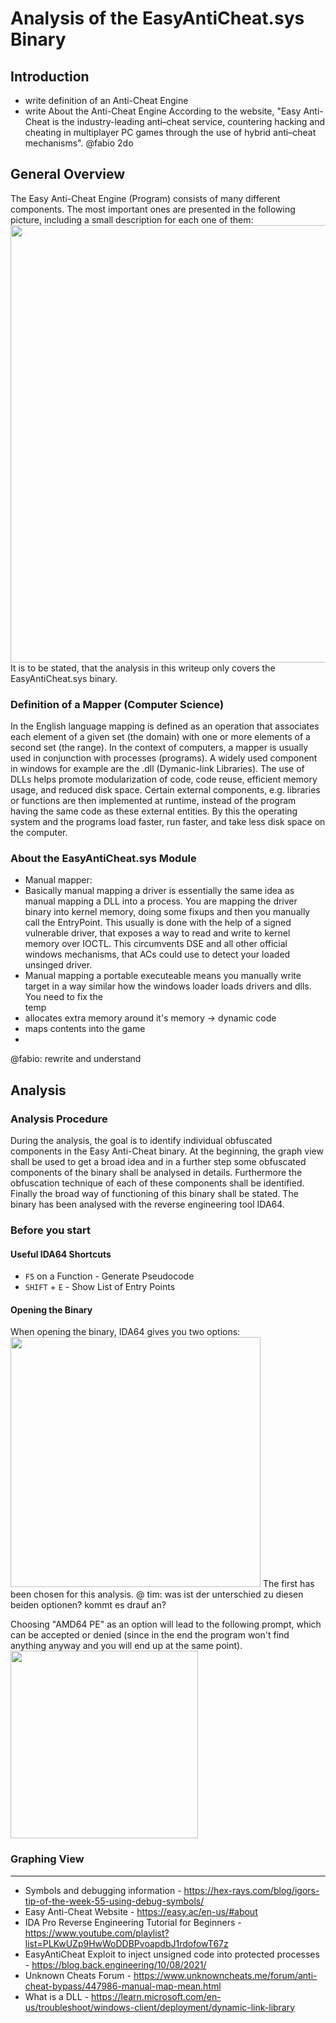 # Analysis of the EasyAntiCheat.sys Binary

## Introduction
- write definition of an Anti-Cheat Engine
- write About the Anti-Cheat Engine
According to the website, "Easy Anti-Cheat is the industry-leading anti–cheat service, countering hacking and cheating in multiplayer PC games through the use of hybrid anti–cheat mechanisms".
@fabio 2do

## General Overview
The Easy Anti-Cheat Engine (Program) consists of many different components. The most important ones are presented in the following picture, including a small description for each one of them:
<br>
<img src="https://github.com/OpaxIV/hslu_secproj/assets/93701325/07f3ae69-14df-46d2-a3d3-495034cc5f77" width="700">
<br/>
It is to be stated, that the analysis in this writeup only covers the EasyAntiCheat.sys binary.



### Definition of a Mapper (Computer Science)
In the English language mapping is defined as an operation that associates each element of a given set (the domain) with one or more elements of a second set (the range). In the context of computers, a mapper is usually used in conjunction with processes (programs). A widely used component in windows for example are the .dll (Dymanic-link Libraries). The use of DLLs helps promote modularization of code, code reuse, efficient memory usage, and reduced disk space. Certain external components, e.g. libraries or functions are then implemented at runtime, instead of the program having the same code as these external entities. By this the operating system and the programs load faster, run faster, and take less disk space on the computer.





### About the EasyAntiCheat.sys Module
- Manual mapper:
- Basically manual mapping a driver is essentially the same idea as manual mapping a DLL into a process. You are mapping the driver binary into kernel memory, doing some fixups and then you manually call the EntryPoint. This usually is done with the help of a signed vulnerable driver, that exposes a way to read and write to kernel memory over IOCTL. This circumvents DSE and all other official windows mechanisms, that ACs could use to detect your loaded unsinged driver.
- Manual mapping a portable executeable means you manually write target in a way similar how the windows loader loads drivers and dlls. You need to fix the
<br> temp
- allocates extra memory around it's memory -> dynamic code
- maps contents into the game
- 


@fabio: rewrite and understand


## Analysis
### Analysis Procedure
During the analysis, the goal is to identify individual obfuscated components in the Easy Anti-Cheat binary. At the beginning, the graph view shall be used to get a broad idea and in a further step some obfuscated components of the binary shall be analysed in details. Furthermore the obfuscation technique of each of these components shall be identified. Finally the broad way of functioning of this binary shall be stated.
The binary has been analysed with the reverse engineering tool IDA64.

### Before you start
#### Useful IDA64 Shortcuts
- `F5` on a Function - Generate Pseudocode
- `SHIFT` + `E` - Show List of Entry Points




#### Opening the Binary
When opening the binary, IDA64 gives you two options:
<img src ="https://github.com/OpaxIV/hslu_secproj/assets/93701325/d316db4c-7c0c-420b-87b2-c9a68955592d" width="400">
The first has been chosen for this analysis.
@ tim: was ist der unterschied zu diesen beiden optionen? kommt es drauf an?

Choosing "AMD64 PE" as an option will lead to the following prompt, which can be accepted or denied (since in the end the program won't find anything anyway and you will end up at the same point).
<img src ="https://github.com/OpaxIV/hslu_secproj/assets/93701325/824afc39-fb3a-4183-9af5-57f806b56fe3" width="300">


### Graphing View








---
- Symbols and debugging information - https://hex-rays.com/blog/igors-tip-of-the-week-55-using-debug-symbols/
- Easy Anti-Cheat Website - https://easy.ac/en-us/#about
- IDA Pro Reverse Engineering Tutorial for Beginners - https://www.youtube.com/playlist?list=PLKwUZp9HwWoDDBPvoapdbJ1rdofowT67z
- EasyAntiCheat Exploit to inject unsigned code into protected processes - https://blog.back.engineering/10/08/2021/
- Unknown Cheats Forum - https://www.unknowncheats.me/forum/anti-cheat-bypass/447986-manual-map-mean.html
- What is a DLL - https://learn.microsoft.com/en-us/troubleshoot/windows-client/deployment/dynamic-link-library
